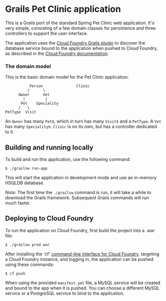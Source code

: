 Grails Pet Clinic application
=============================

This is a Grails port of the standard Spring Pet Clinic web application. It's very simple, consisting of a few domain classes for persistence and three controllers to support the user interface.

The application uses the [Cloud Foundry Grails plugin](http://grails.org/plugin/cloud-foundry) to discover the database service bound to the application when pushed to Cloud Foundry, as described in the [Cloud Foundry documentation](http://docs.cloudfoundry.com/docs/using/services/grails-service-bindings.html). 

### The domain model

This is the basic domain model for the Pet Clinic application:

               Person               Clinic
              /      \
          Owner      Vet
            |         |
           Pet    Speciality
          /   \
    PetType  Visit

An `Owner` has many `Pet`s, which in turn has many `Visit`s and a `PetType`. A `Vet` has many `Speciality`s. `Clinic` is on its own, but has a controller dedicated to it.

## Building and running locally

To build and run this application, use the following command:

    $ ./grailsw run-app

This will start the application in development mode and use an in-memory HSQLDB database.

*Note:* The first time the `./grailsw` command is run, it will take a while to download the Grails framework. Subsequent Grails commands will run much faster.

## Deploying to Cloud Foundry

To run the application on Cloud Foundry, first build the project into a .war file:

    $ ./grailsw prod war

After installing the 'cf' [command-line interface for Cloud Foundry](http://docs.cloudfoundry.com/docs/using/managing-apps/cf/),
targeting a Cloud Foundry instance, and logging in, the application can be pushed using these commands:

    $ cf push

When using the provided `manifest.yml` file, a MySQL service will be created and bound to the app when it is pushed. You can choose a different MySQL service or a PostgreSQL service to bind to the application. 
